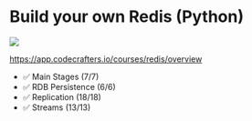 # Build your own Redis (Python)
![](https://backend.codecrafters.io/progress/redis/bf1126ba-d241-4384-97d0-d6b38e84fe87)

https://app.codecrafters.io/courses/redis/overview

- ✅ Main Stages (7/7) 
- ✅ RDB Persistence (6/6)
- ✅ Replication (18/18)
- ✅ Streams (13/13)
